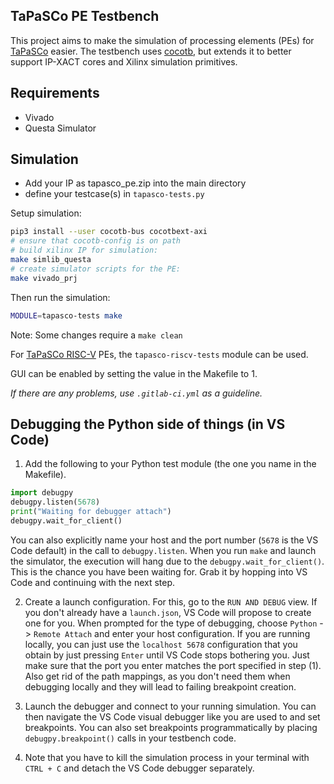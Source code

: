 TaPaSCo PE Testbench
--------------------

This project aims to make the simulation of processing elements (PEs) for [TaPaSCo](https://github.com/esa-tu-darmstadt/tapasco) easier. The testbench uses [cocotb](https://github.com/cocotb/cocotb), but extends it to better support IP-XACT cores and Xilinx simulation primitives.

## Requirements

* Vivado
* Questa Simulator

## Simulation

* Add your IP as tapasco_pe.zip into the main directory
* define your testcase(s) in `tapasco-tests.py`

Setup simulation:
```bash
pip3 install --user cocotb-bus cocotbext-axi
# ensure that cocotb-config is on path
# build xilinx IP for simulation:
make simlib_questa
# create simulator scripts for the PE:
make vivado_prj
```

Then run the simulation:
```bash
MODULE=tapasco-tests make
```

Note: Some changes require a `make clean`

For [TaPaSCo RISC-V](https://github.com/esa-tu-darmstadt/tapasco-riscv) PEs, the `tapasco-riscv-tests` module can be used.

GUI can be enabled by setting the value in the Makefile to 1.

_If there are any problems, use `.gitlab-ci.yml` as a guideline._

## Debugging the Python side of things (in VS Code)
1. Add the following to your Python test module (the one you name in the Makefile).
```python
import debugpy
debugpy.listen(5678)
print("Waiting for debugger attach")
debugpy.wait_for_client()
```
You can also explicitly name your host and the port number (``5678`` is the VS Code default) in the call to ``debugpy.listen``. When you run ``make`` and launch the simulator, the execution will hang due to the ``debugpy.wait_for_client()``. This is the chance you have been waiting for. Grab it by hopping into VS Code and continuing with the next step.

2. Create a launch configuration. For this, go to the ``RUN AND DEBUG`` view. If you don't already have a ``launch.json``, VS Code will propose to create one for you. When prompted for the type of debugging, choose ``Python`` -> ``Remote Attach`` and enter your host configuration. If you are running locally, you can just use the ``localhost 5678`` configuration that you obtain by just pressing ``Enter`` until VS Code stops bothering you. Just make sure that the port you enter matches the port specified in step (1). Also get rid of the path mappings, as you don't need them when debugging locally and they will lead to failing breakpoint creation.
   
3. Launch the debugger and connect to your running simulation. You can then navigate the VS Code visual debugger like you are used to and set breakpoints. You can also set breakpoints programmatically by placing ``debugpy.breakpoint()`` calls in your testbench code.

4. Note that you have to kill the simulation process in your terminal with ``CTRL + C`` and detach the VS Code debugger separately.
